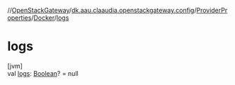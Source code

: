 //[OpenStackGateway](../../../../index.md)/[dk.aau.claaudia.openstackgateway.config](../../index.md)/[ProviderProperties](../index.md)/[Docker](index.md)/[logs](logs.md)

# logs

[jvm]\
val [logs](logs.md): [Boolean](https://kotlinlang.org/api/latest/jvm/stdlib/kotlin/-boolean/index.html)? = null

